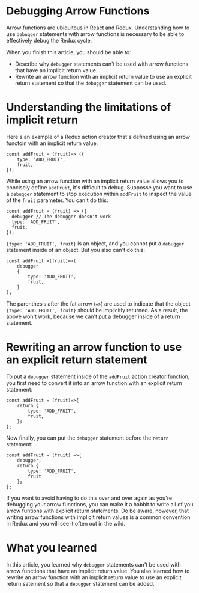 # Debugging Arrow Functions
Arrow functions are ubiquitous in React and Redux. Understanding how to use ```debugger``` statements with arrow functions is necessary to be able to effectively debug the Redux cycle.

When you finish this article, you should be able to:

* Describe why ```debugger``` statements can't be used with arrow functions that have an implicit return value.
* Rewrite an arrow function with an implicit return value to use an explicit return statement so that the ```debugger``` statement can be used.

# Understanding the limitations of implicit return
Here's an example of a Redux action creator that's defined using an arrow functoin with an implicit return value:

```
const addFruit = (fruit)=> ({
    type: 'ADD_FRUIT',
    fruit,
});
```

While using an arrow function with an implicit return value allows you to concisely define ```addFruit```, it's difficult to debug. Supposse you want to use a ```debugger``` statement to stop execution within ```addFruit``` to inspect the value of the ```fruit``` parameter. You can't do this:

```
const addFruit = (fruit) => ({
  debugger // The debugger doesn't work
  type: 'ADD_FRUIT',
  fruit,
});
```

```{type: 'ADD_FRUIT', fruit}``` is an object, and you cannot put a ```debugger``` statement inside of an object. But you also can't do this:

```
const addFruit =(fruit)=>(
    debugger
    {
        type: 'ADD_FRUIT',
        fruit,
    }
);
```

The parenthesis after the fat arrow (```=>```) are used to indicate that the object ```{type: 'ADD_FRUIT', fruit}``` should be implicitly returned. As a result, the above won't work, because we can't put a debugger inside of a return statement.

# Rewriting an arrow function to use an explicit return statement
To put a ```debugger``` statement inside of the ```addFruit``` action creator function, you first need to convert it into an arrow function with an explicit return statement:

```
const addFruit = (fruit)=>{
    return {
        type: 'ADD_FRUIT',
        fruit,
    };
};
```

Now finally, you can put the ```debugger``` statement before the ```return``` statement:

```
const addFruit = (fruit) =>{
    debugger;
    return {
        type: 'ADD_FRUIT',
        fruit
    };
};
```

If you want to avoid having to do this over and over again as you're debugging your arrow functions, you can make it a habbit to write all of you arrow funtions with explicit return statements. Do be aware, however, that writing arrow functions with implicit return values is a common convention in Redux and you will see it often out in the wild.

# What you learned
In this article, you learned why ```debugger``` statements can't be used with arrow functions that have an implicit return value. You also learned how to rewrite an arrow function with an implicit return value to use an explicit return satement so that a ```debugger``` statement can be added.
